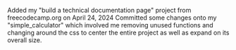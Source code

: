 Added my "build a technical documentation page" project from freecodecamp.org on April 24, 2024
Committed some changes onto my "simple_calculator" which involved me removing unused functions and changing around the css to center the entire project as well as expand on its overall size.  
